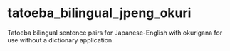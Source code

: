 # tatoeba_bilingual_jpeng_okuri
Tatoeba bilingual sentence pairs for Japanese-English with okurigana for use without a dictionary application.
